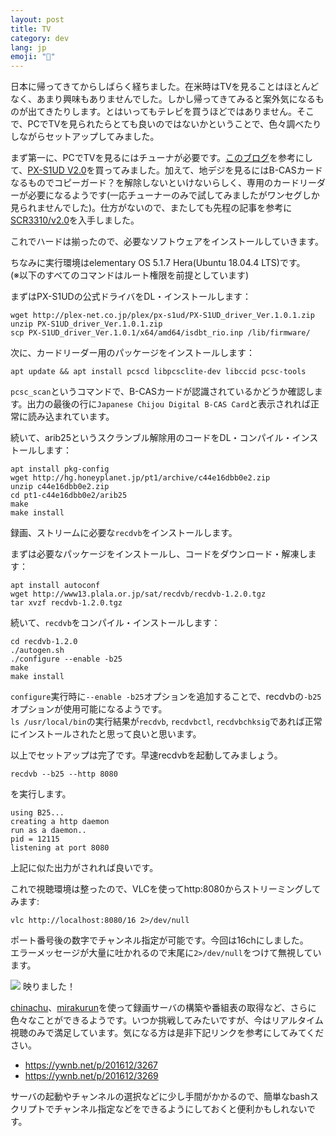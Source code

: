 ```yaml
---
layout: post
title: TV
category: dev
lang: jp
emoji: "🎍"
---
```


日本に帰ってきてからしばらく経ちました。在米時はTVを見ることはほとんどなく、あまり興味もありませんでした。しかし帰ってきてみると案外気になるものが出てきたりします。とはいってもテレビを買うほどではありません。そこで、PCでTVを見られたらとても良いのではないかということで、色々調べたりしながらセットアップしてみました。

まず第一に、PCでTVを見るにはチューナが必要です。[このブログ][article]を参考にして、[PX-S1UD V2.0]を買ってみました。加えて、地デジを見るにはB-CASカードなるものでコピーガード？を解除しないといけないらしく、専用のカードリーダーが必要になるようです(一応チューナーのみで試してみましたがワンセグしか見られませんでした)。仕方がないので、またしても先程の記事を参考に[SCR3310/v2.0]を入手しました。

これでハードは揃ったので、必要なソフトウェアをインストールしていきます。

ちなみに実行環境はelementary OS 5.1.7 Hera(Ubuntu 18.04.4 LTS)です。  
(※以下のすべてのコマンドはルート権限を前提としています)

まずはPX-S1UDの公式ドライバをDL・インストールします：
```shell
wget http://plex-net.co.jp/plex/px-s1ud/PX-S1UD_driver_Ver.1.0.1.zip
unzip PX-S1UD_driver_Ver.1.0.1.zip
scp PX-S1UD_driver_Ver.1.0.1/x64/amd64/isdbt_rio.inp /lib/firmware/
```

次に、カードリーダー用のパッケージをインストールします：
```shell
apt update && apt install pcscd libpcsclite-dev libccid pcsc-tools
```

`pcsc_scan`というコマンドで、B-CASカードが認識されているかどうか確認します。出力の最後の行に`Japanese Chijou Digital B-CAS Card`と表示されれば正常に読み込まれています。

続いて、arib25というスクランブル解除用のコードをDL・コンパイル・インストールします：
```shell
apt install pkg-config
wget http://hg.honeyplanet.jp/pt1/archive/c44e16dbb0e2.zip
unzip c44e16dbb0e2.zip
cd pt1-c44e16dbb0e2/arib25
make
make install
```

録画、ストリームに必要な`recdvb`をインストールします。

まずは必要なパッケージをインストールし、コードをダウンロード・解凍します：
```shell
apt install autoconf
wget http://www13.plala.or.jp/sat/recdvb/recdvb-1.2.0.tgz
tar xvzf recdvb-1.2.0.tgz
```

続いて、`recdvb`をコンパイル・インストールします：
```shell
cd recdvb-1.2.0
./autogen.sh
./configure --enable -b25
make
make install
```
`configure`実行時に`--enable -b25`オプションを追加することで、recdvbの`-b25`オプションが使用可能になるようです。  
`ls /usr/local/bin`の実行結果が`recdvb`, `recdvbctl`, `recdvbchksig`であれば正常にインストールされたと思って良いと思います。

以上でセットアップは完了です。早速recdvbを起動してみましょう。
```shell
recdvb --b25 --http 8080
```
を実行します。
```
using B25...
creating a http daemon
run as a daemon..
pid = 12115
listening at port 8080
```
上記に似た出力がされれば良いです。

これで視聴環境は整ったので、VLCを使ってhttp:8080からストリーミングしてみます:
```shell
vlc http://localhost:8080/16 2>/dev/null
```
ポート番号後の数字でチャンネル指定が可能です。今回は16chにしました。  
エラーメッセージが大量に吐かれるので末尾に`2>/dev/null`をつけて無視しています。

![](/assets/images/vlcsnap-2021-01-12-17h21m19s816.png)
映りました！


[chinachu]、[mirakurun]を使って録画サーバの構築や番組表の取得など、さらに色々なことができるようです。いつか挑戦してみたいですが、今はリアルタイム視聴のみで満足しています。気になる方は是非下記リンクを参考にしてみてください。
- https://ywnb.net/p/201612/3267
- https://ywnb.net/p/201612/3269

サーバの起動やチャンネルの選択などに少し手間がかかるので、簡単なbashスクリプトでチャンネル指定などをできるようにしておくと便利かもしれないです。

[B-CAS]: https://ja.wikipedia.org/wiki/B-CAS
[SCR3310/v2.0]: https://www.amazon.co.jp/gp/product/B0085H4YZC/ref=ppx_yo_dt_b_asin_title_o05_s00?ie=UTF8&psc=1
[PX-S1UD V2.0]: https://www.amazon.co.jp/gp/product/B0141NFWSG/ref=ppx_yo_dt_b_asin_title_o06_s00?ie=UTF8&psc=1
[article]: https://ywnb.net/p/201612/3262
[chinachu]: https://github.com/Chinachu/Chinachu
[mirakurun]: https://github.com/Chinachu/Mirakurun

